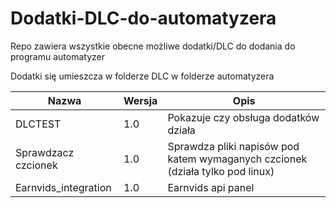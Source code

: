 # Dodatki-DLC-do-automatyzera
Repo zawiera wszystkie obecne możliwe dodatki/DLC do dodania do programu automatyzer

Dodatki się umieszcza w folderze DLC w folderze automatyzera

|Nazwa|Wersja  |  Opis| 
|--|--|--|
| DLCTEST |1.0 | Pokazuje czy obsługa dodatków działa|
| Sprawdzacz czcionek |1.0  | Sprawdza pliki napisów pod katem wymaganych czcionek (działa tylko pod linux) |
| Earnvids_integration |1.0 | Earnvids api panel|
